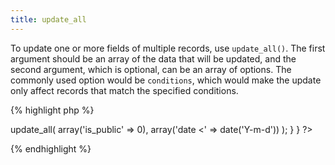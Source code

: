 ```yaml
---
title: update_all
---
```

To update one or more fields of multiple records, use `update_all()`.  The first argument should be an array of the data that will be updated, and the second argument, which is optional, can be an array of options.  The commonly used option would be `conditions`, which would make the update only affect records that match the specified conditions.

{% highlight php %}
<?php

class Event extends MvcModel {
  
  public function make_past_events_not_public() {
    $this->update_all(
      array('is_public' => 0),
      array('date <' => date('Y-m-d'))
    );
  }
  
}

?>
{% endhighlight %}
